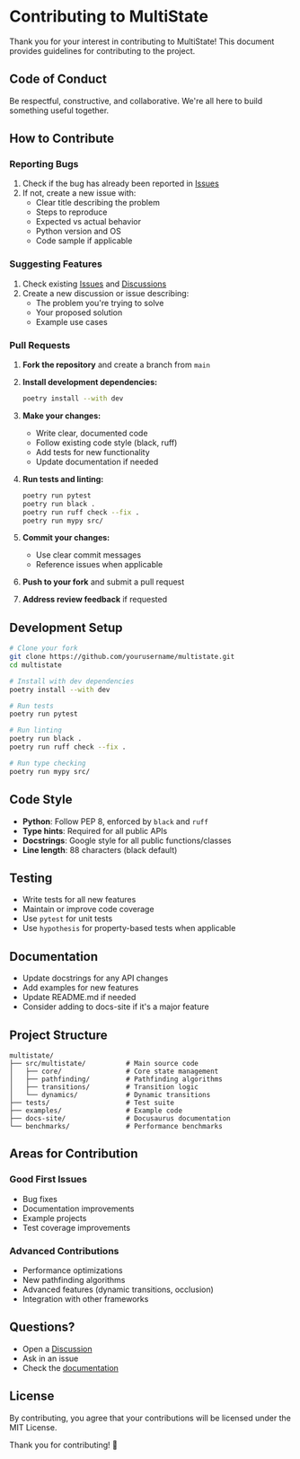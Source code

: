 # Contributing to MultiState

Thank you for your interest in contributing to MultiState! This document provides guidelines for contributing to the project.

## Code of Conduct

Be respectful, constructive, and collaborative. We're all here to build something useful together.

## How to Contribute

### Reporting Bugs

1. Check if the bug has already been reported in [Issues](https://github.com/jspinak/multistate/issues)
2. If not, create a new issue with:
   - Clear title describing the problem
   - Steps to reproduce
   - Expected vs actual behavior
   - Python version and OS
   - Code sample if applicable

### Suggesting Features

1. Check existing [Issues](https://github.com/jspinak/multistate/issues) and [Discussions](https://github.com/jspinak/multistate/discussions)
2. Create a new discussion or issue describing:
   - The problem you're trying to solve
   - Your proposed solution
   - Example use cases

### Pull Requests

1. **Fork the repository** and create a branch from `main`
2. **Install development dependencies:**
   ```bash
   poetry install --with dev
   ```

3. **Make your changes:**
   - Write clear, documented code
   - Follow existing code style (black, ruff)
   - Add tests for new functionality
   - Update documentation if needed

4. **Run tests and linting:**
   ```bash
   poetry run pytest
   poetry run black .
   poetry run ruff check --fix .
   poetry run mypy src/
   ```

5. **Commit your changes:**
   - Use clear commit messages
   - Reference issues when applicable

6. **Push to your fork** and submit a pull request

7. **Address review feedback** if requested

## Development Setup

```bash
# Clone your fork
git clone https://github.com/yourusername/multistate.git
cd multistate

# Install with dev dependencies
poetry install --with dev

# Run tests
poetry run pytest

# Run linting
poetry run black .
poetry run ruff check --fix .

# Run type checking
poetry run mypy src/
```

## Code Style

- **Python**: Follow PEP 8, enforced by `black` and `ruff`
- **Type hints**: Required for all public APIs
- **Docstrings**: Google style for all public functions/classes
- **Line length**: 88 characters (black default)

## Testing

- Write tests for all new features
- Maintain or improve code coverage
- Use `pytest` for unit tests
- Use `hypothesis` for property-based tests when applicable

## Documentation

- Update docstrings for any API changes
- Add examples for new features
- Update README.md if needed
- Consider adding to docs-site if it's a major feature

## Project Structure

```
multistate/
├── src/multistate/          # Main source code
│   ├── core/                # Core state management
│   ├── pathfinding/         # Pathfinding algorithms
│   ├── transitions/         # Transition logic
│   └── dynamics/            # Dynamic transitions
├── tests/                   # Test suite
├── examples/                # Example code
├── docs-site/               # Docusaurus documentation
└── benchmarks/              # Performance benchmarks
```

## Areas for Contribution

### Good First Issues
- Bug fixes
- Documentation improvements
- Example projects
- Test coverage improvements

### Advanced Contributions
- Performance optimizations
- New pathfinding algorithms
- Advanced features (dynamic transitions, occlusion)
- Integration with other frameworks

## Questions?

- Open a [Discussion](https://github.com/jspinak/multistate/discussions)
- Ask in an issue
- Check the [documentation](https://jspinak.github.io/multistate/)

## License

By contributing, you agree that your contributions will be licensed under the MIT License.

Thank you for contributing! 🎉
